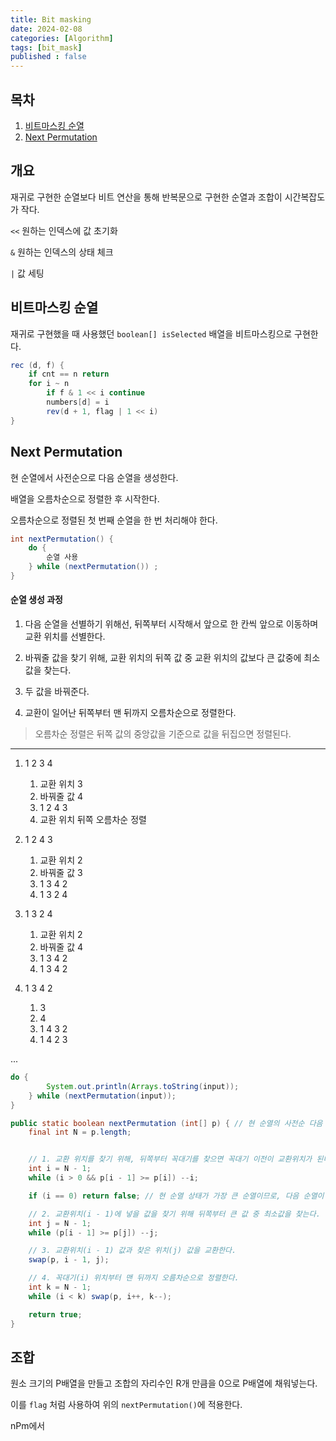 ```yaml
---
title: Bit masking
date: 2024-02-08
categories: [Algorithm]
tags: [bit_mask]
published : false
---
```


## 목차

1.  <a href = "bit_masking"> 비트마스킹 순열 </a>
1.  <a href = "#next_permutation "> Next Permutation </a>

## 개요

재귀로 구현한 순열보다 비트 연산을 통해 반복문으로 구현한 순열과 조합이 시간복잡도가 작다.

`<<` 원하는 인덱스에 값 초기화

`&` 원하는 인덱스의 상태 체크

`|` 값 세팅

## <font id = "bit_masking"> 비트마스킹 순열 </font>

재귀로 구현했을 때 사용했던 `boolean[] isSelected` 배열을 비트마스킹으로 구현한다.

```java
rec (d, f) {
    if cnt == n return
    for i ~ n
        if f & 1 << i continue
        numbers[d] = i
        rev(d + 1, flag | 1 << i)
}

```

## <font id = "next_permutation"> Next Permutation </font>

현 순열에서 사전순으로 다음 순열을 생성한다.

배열을 오름차순으로 정렬한 후 시작한다.

오름차순으로 정렬된 첫 번째 순열을 한 번 처리해야 한다.

```java
int nextPermutation() {
    do {
        순열 사용
    } while (nextPermutation()) ;
}
```

#### 순열 생성 과정

1. 다음 순열을 선별하기 위해선, 뒤쪽부터 시작해서 앞으로 한 칸씩 앞으로 이동하며 교환 위치를 선별한다.

2. 바꿔줄 값을 찾기 위해, 교환 위치의 뒤쪽 값 중 교환 위치의 값보다 큰 값중에 최소값을 찾는다.

3. 두 값을 바꿔준다.

4. 교환이 일어난 뒤쪽부터 맨 뒤까지 오름차순으로 정렬한다.

> 오름차순 정렬은 뒤쪽 값의 중앙값을 기준으로 값을 뒤집으면 정렬된다.

---

1. 1 2 3 4

   1. 교환 위치 3
   1. 바꿔줄 값 4
   1. 1 2 4 3
   1. 교환 위치 뒤쪽 오름차순 정렬

2. 1 2 4 3

   1. 교환 위치 2
   1. 바꿔줄 값 3
   1. 1 3 4 2
   1. 1 3 2 4

3. 1 3 2 4

   1. 교환 위치 2
   1. 바꿔줄 값 4
   1. 1 3 4 2
   1. 1 3 4 2

4. 1 3 4 2

   1. 3
   1. 4
   1. 1 4 3 2
   1. 1 4 2 3

...

```java
do {
        System.out.println(Arrays.toString(input));
    } while (nextPermutation(input));
}

public static boolean nextPermutation (int[] p) { // 현 순열의 사전순 다음 순열 생성 (p :현재 순열)
    final int N = p.length;


    // 1. 교환 위치를 찾기 위해, 뒤쪽부터 꼭대기를 찾으면 꼭대기 이전이 교환위치가 된다.
    int i = N - 1;
    while (i > 0 && p[i - 1] >= p[i]) --i;

    if (i == 0) return false; // 현 순열 상태가 가장 큰 순열이므로, 다음 순열이 없다.

    // 2. 교환위치(i - 1)에 넣을 값을 찾기 위해 뒤쪽부터 큰 값 중 최소값을 찾는다.
    int j = N - 1;
    while (p[i - 1] >= p[j]) --j;

    // 3. 교환위치(i - 1) 값과 찾은 위치(j) 값을 교환한다.
    swap(p, i - 1, j);

    // 4. 꼭대기(i) 위치부터 맨 뒤까지 오름차순으로 정렬한다.
    int k = N - 1;
    while (i < k) swap(p, i++, k--);

    return true;
}
```

## 조합

원소 크기의 P배열을 만들고 조합의 자리수인 R개 만큼을 0으로 P배열에 채워넣는다.

이를 `flag` 처럼 사용하여 위의 `nextPermutation()`에 적용한다.

nPm에서
